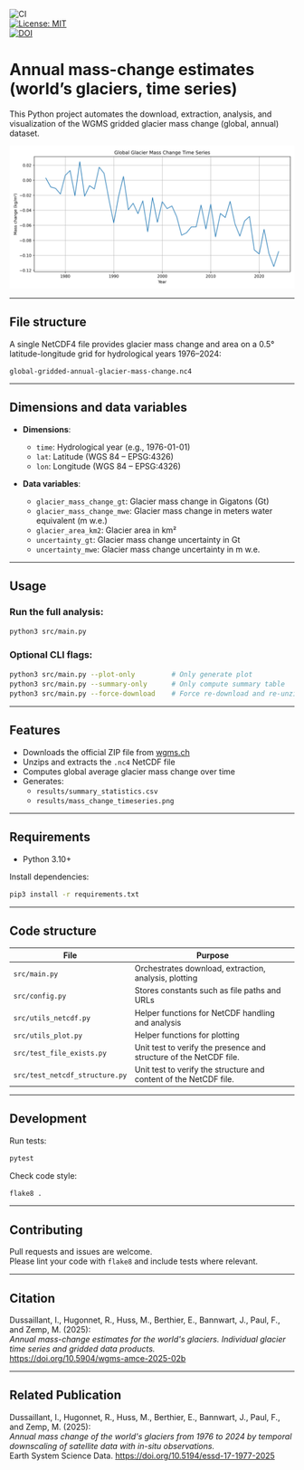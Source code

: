 ![CI](https://github.com/czarmanu/glacial_mass_balance_ts_interview/actions/workflows/github_actions_CI.yml/badge.svg)  
[![License: MIT](https://img.shields.io/badge/license-MIT-blue.svg)](https://github.com/czarmanu/glacial_mass_balance_ts_interview/blob/main/LICENSE)  
[![DOI](https://zenodo.org/badge/DOI/10.5281/zenodo.14206902.svg)](https://doi.org/10.5904/wgms-amce-2025-02b)

# Annual mass-change estimates (world’s glaciers, time series)

This Python project automates the download, extraction, analysis, and visualization of the WGMS gridded glacier mass change (global, annual) dataset.

![Demo Plot](mass_change_timeseries.png)

---

## File structure

A single NetCDF4 file provides glacier mass change and area on a 0.5° latitude-longitude grid for hydrological years 1976–2024:

```
global-gridded-annual-glacier-mass-change.nc4
```

---

## Dimensions and data variables

- **Dimensions**:
  - `time`: Hydrological year (e.g., 1976-01-01)
  - `lat`: Latitude (WGS 84 – EPSG:4326)
  - `lon`: Longitude (WGS 84 – EPSG:4326)

- **Data variables**:
  - `glacier_mass_change_gt`: Glacier mass change in Gigatons (Gt)  
  - `glacier_mass_change_mwe`: Glacier mass change in meters water equivalent (m w.e.)  
  - `glacier_area_km2`: Glacier area in km²  
  - `uncertainty_gt`: Glacier mass change uncertainty in Gt  
  - `uncertainty_mwe`: Glacier mass change uncertainty in m w.e.

---

## Usage

### Run the full analysis:

```bash
python3 src/main.py
```

### Optional CLI flags:

```bash
python3 src/main.py --plot-only         # Only generate plot
python3 src/main.py --summary-only      # Only compute summary table
python3 src/main.py --force-download    # Force re-download and re-unzip
```

---

## Features

- Downloads the official ZIP file from [wgms.ch](https://wgms.ch/mass_change_estimates/)
- Unzips and extracts the `.nc4` NetCDF file
- Computes global average glacier mass change over time
- Generates:
  - `results/summary_statistics.csv`
  - `results/mass_change_timeseries.png`

---

## Requirements

- Python 3.10+

Install dependencies:

```bash
pip3 install -r requirements.txt
```

---

## Code structure

| File                              | Purpose                                                                |
|-----------------------------------|------------------------------------------------------------------------|
| `src/main.py`                     | Orchestrates download, extraction, analysis, plotting                  |
| `src/config.py`                   | Stores constants such as file paths and URLs                           |
| `src/utils_netcdf.py`             | Helper functions for NetCDF handling and analysis                      |
| `src/utils_plot.py`               | Helper functions for plotting                                          |
| `src/test_file_exists.py`         | Unit test to verify the presence and structure of the NetCDF file.     |
| `src/test_netcdf_structure.py`    | Unit test to verify the structure and content of the NetCDF file.      |

---

## Development

Run tests:

```bash
pytest
```

Check code style:

```bash
flake8 .
```

---

## Contributing

Pull requests and issues are welcome.  
Please lint your code with `flake8` and include tests where relevant.

---

## Citation

Dussaillant, I., Hugonnet, R., Huss, M., Berthier, E., Bannwart, J., Paul, F., and Zemp, M. (2025):  
*Annual mass-change estimates for the world's glaciers. Individual glacier time series and gridded data products.*  
https://doi.org/10.5904/wgms-amce-2025-02b

---

## Related Publication

Dussaillant, I., Hugonnet, R., Huss, M., Berthier, E., Bannwart, J., Paul, F., and Zemp, M. (2025):  
*Annual mass change of the world's glaciers from 1976 to 2024 by temporal downscaling of satellite data with in-situ observations.*  
Earth System Science Data. https://doi.org/10.5194/essd-17-1977-2025
